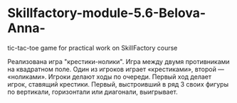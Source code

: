 # Skillfactory-module-5.6-Belova-Anna-
tic-tac-toe game for practical work on SkillFactory course


Реализована игра "крестики-нолики". Игра между двумя противниками на квадратном поле. Один из игроков играет «крестиками», второй — «ноликами». Игроки делают ходы по очереди. Первый ход делает игрок, ставящий крестики. Первый, выстроивший в ряд 3 своих фигуры по вертикали, горизонтали или диагонали, выигрывает.

